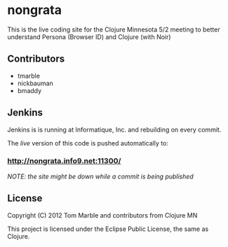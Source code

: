 # nongrata

This is the live coding site for the Clojure Minnesota
5/2 meeting to better understand Persona (Browser ID)
and Clojure (with Noir)

## Contributors

* tmarble
* nickbauman
* bmaddy

## Jenkins

Jenkins is is running at Informatique, Inc. and rebuilding on every commit.

The *live* version of this code is pushed automatically to:

### http://nongrata.info9.net:11300/

*NOTE: the site might be down while a commit is being published*

## License

Copyright (C) 2012 Tom Marble and contributors from Clojure MN

This project is licensed under the Eclipse Public License, the same as Clojure.

